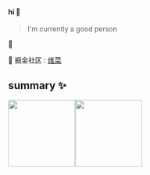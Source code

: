 <!-- ## 👋   我是小黄瓜没有刺~ 🥒 -->

<!-- **擅长:**  

<code><img height="20" src="https://raw.githubusercontent.com/github/explore/80688e429a7d4ef2fca1e82350fe8e3517d3494d/topics/javascript/javascript.png"></code>
<code><img height="20" src="https://raw.githubusercontent.com/github/explore/80688e429a7d4ef2fca1e82350fe8e3517d3494d/topics/typescript/typescript.png"></code>
<code><img height="20" src="https://raw.githubusercontent.com/github/explore/80688e429a7d4ef2fca1e82350fe8e3517d3494d/topics/vue/vue.png"></code>
<code><img height="20" src="https://raw.githubusercontent.com/github/explore/80688e429a7d4ef2fca1e82350fe8e3517d3494d/topics/react/react.png"></code>
<code><img height="20" src="https://raw.githubusercontent.com/github/explore/80688e429a7d4ef2fca1e82350fe8e3517d3494d/topics/nodejs/nodejs.png"></code>
 -->
<!-- - 🔭 I'm currently a good person
- 🐧 QQ : 570588655
- 📧 Email : 13021001372@163.com
- 📁 掘金社区 : [小黄瓜没有刺](https://juejin.cn/user/3227821869648253) -->


#### hi 👋

> I'm currently a good person

🔗 [](https://ky.ink)

👀 掘金社区 : [维菜](https://juejin.cn/user/3227821869648253)

## summary ✨

<!-- <img align="" height="137px" src="https://github-readme-stats.vercel.app/api?username=konvyi&hide_title=true&hide_border=true&show_icons=true&include_all_commits=true&line_height=21&theme=radical&locale=cn" /><img align="" height="137px" src="https://github-readme-stats.vercel.app/api/top-langs/?username=konvyi&hide_title=true&hide_border=true&layout=compact&theme=radical&locale=cn" /> -->
<img align="" height="137px" src="https://github-readme-stats.vercel.app/api?username=konvyi&hide_title=true&hide_border=true&show_icons=true&include_all_commits=true&line_height=21&theme=buefy" /><img align="" height="137px" src="https://github-readme-stats.vercel.app/api/top-langs/?username=konvyi&hide_title=true&hide_border=true&layout=compact&theme=buefy" />
